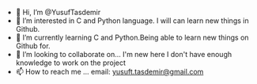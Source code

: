 - 👋 Hi, I’m @YusufTasdemir
- 👀 I’m interested in C and Python language. I will can learn new things in Github.
- 🌱 I’m currently learning C and Python.Being able to learn new things on Github
for.
- 💞️ I’m looking to collaborate on... I'm new here I don't have enough knowledge to work on the project
- 📫 How to reach me ... email: yusuft.tasdemir@gmail.com

<!---
YusufTasdemir/YusufTasdemir is a ✨ special ✨ repository because its `README.md` (this file) appears on your GitHub profile.
You can click the Preview link to take a look at your changes.
--->
